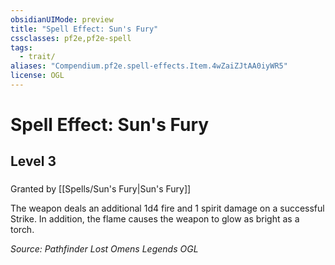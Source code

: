 ```yaml
---
obsidianUIMode: preview
title: "Spell Effect: Sun's Fury"
cssclasses: pf2e,pf2e-spell
tags:
  - trait/
aliases: "Compendium.pf2e.spell-effects.Item.4wZaiZJtAA0iyWR5"
license: OGL
---
```

# Spell Effect: Sun's Fury
## Level 3
### 






Granted by [[Spells/Sun's Fury|Sun's Fury]]

The weapon deals an additional 1d4 fire and 1 spirit damage on a successful Strike. In addition, the flame causes the weapon to glow as bright as a torch.

*Source: Pathfinder Lost Omens Legends*
*OGL*